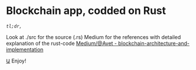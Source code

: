 # Blockchain app, codded on Rust
*`tl;dr,`*

Look at ./src for the source (.rs)
Medium for the references with detailed explanation of the rust-code
[Medium/@Avet - blockchain-architecture-and-implementation](https://medium.com/@avet/blockchain-architecture-and-implementation-4d0236985501)

[Ա](https://khachoyan.com) Enjoy!
